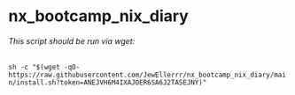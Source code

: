 # nx_bootcamp_nix_diary

###### This script should be run via wget:
``` sh -c "$(wget -qO- https://raw.githubusercontent.com/JewEllerrr/nx_bootcamp_nix_diary/main/install.sh?token=ANEJVH6M4IXAJOER6SA6J2TASEJNY)" ```
